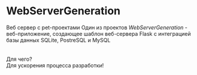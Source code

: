 # WebServerGeneration
Веб сервер с pet-проектами
Один из проектов *WebServerGeneration* - веб-приложение, создающее шаблон веб-сервера Flask с интеграцией базы данных SQLite, PostreSQL и MySQL</br></br></br>
Для чего?</br>
Для ускорения процесса разработки!
